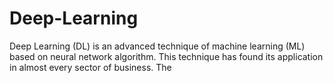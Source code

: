 # Deep-Learning 
Deep Learning (DL) is an advanced technique of machine learning (ML) based on neural network algorithm. This technique has found its application in almost every sector of business. The 
